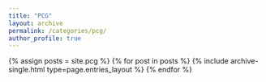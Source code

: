 ```yaml
---
title: "PCG"
layout: archive
permalink: /categories/pcg/
author_profile: true
---
```



{% assign posts = site.pcg %}
{% for post in posts %} {% include archive-single.html type=page.entries_layout %} {% endfor %}
